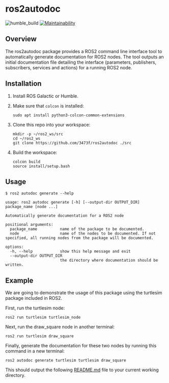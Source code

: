 # ros2autodoc

![humble_build](https://github.com/3473f/ros2autodoc/actions/workflows/humble_build.yml/badge.svg)
[![Maintainability](https://api.codeclimate.com/v1/badges/b865f4364ab1cc6a5ae3/maintainability)](https://codeclimate.com/github/3473f/ros2autodoc/maintainability)

## Overview

The ros2autodoc package provides a ROS2 command line interface tool to automatically generate documentation for ROS2 nodes. The tool outputs an initial documentation file detailing the interface (parameters, publishers, subscribers, services and actions) for a running ROS2 node.

## Installation

1. Install ROS Galactic or Humble.
2. Make sure that `colcon` is installed:

    ```
    sudo apt install python3-colcon-common-extensions
    ```

3. Clone this repo into your workspace:

    ```
    mkdir -p ~/ros2_ws/src
    cd ~/ros2_ws
    git clone https://github.com/3473f/ros2autodoc ./src
    ```

4. Build the workspace:

    ```
    colcon build
    source install/setup.bash
    ```

## Usage
```
$ ros2 autodoc generate --help

usage: ros2 autodoc generate [-h] [--output-dir OUTPUT_DIR] package_name [node ...]

Automatically generate documentation for a ROS2 node

positional arguments:
  package_name          name of the package to be documented.
  node                  name of the nodes to be documented. If not specified, all running nodes from the package will be documented.

options:
  -h, --help            show this help message and exit
  --output-dir OUTPUT_DIR
                        the directory where documentation should be written.

```

## Example

We are going to demonstrate the usage of this package using the turtlesim package included in ROS2.

First, run the turtlesim node:
```
ros2 run turtlesim turtlesim_node
```
Next, run the draw_square node in another terminal:
```
ros2 run turtlesim draw_square
```
Finally, generate the documentation for these two nodes by running this command in a new terminal:
```
ros2 autodoc generate turtlesim turtlesim draw_square
```

This should output the following [README.md](https://github.com/3473f/ros2autodoc/blob/main/example/README.md) file to your current working directory.
